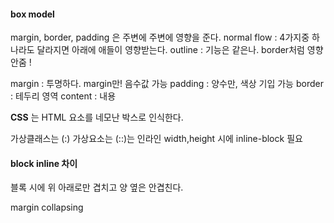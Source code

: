 #### box model
margin, border, padding 은 주변에 주변에 영향을 준다.
normal flow : 4가지중 하나라도 달라지면 아래에 애들이 영향받는다.
outline : 기능은 같은나. border처럼 영향 안줌 !

margin : 투명하다. margin만! 음수값 가능
padding : 양수만, 색상 기입 가능
border : 테두리 영역
content : 내용

**CSS** 는 HTML 요소를 네모난 박스로 인식한다.

가상클래스는 (:)
가상요소는 (::)는 인라인 width,height 시에 inline-block 필요

#### block inline 차이
블록 시에 위 아래로만 겹치고 양 옆은 안겹친다.

margin collapsing
